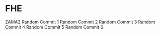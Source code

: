 # FHE
ZAMA2
Random Commit 1
Random Commit 2
Random Commit 3
Random Commit 4
Random Commit 5
Random Commit 6
